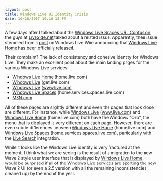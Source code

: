 ```yaml
---
layout: post
title: Windows Live UI Identity Crisis
date: 10/28/2007 10:18:15 PM
---
```


A few days after I talked about the [Windows Live Spaces URL Confusion](http://geekswithblogs.net/sdorman/archive/2007/10/16/Windows-Live-Spaces-URL-Confusion.aspx), the guys at [LiveSide.net](http://www.liveside.net) talked about a related issue. Apparently, their issue stemmed from a [post](http://windowslivewire.spaces.live.com/blog/cns!2F7EB29B42641D59!473.entry "A blog post on Windows Live Wire") on Windows Live Wire announcing that [Windows Live Home](http://home.live.com/) has been officially released.

Their complaint? The lack of consistency and cohesive identity for Windows Live. They make an excellent point about the main landing pages for the various Windows Live services:

*   [Windows Live Home](http://home.live.com/) (home.live.com)
*   [Windows Live](http://get.live.com/) (get.live.com)
*   [Windows Live](http://www.live.com/) (www.live.com)
*   [Windows Live Spaces](http://home.services.spaces.live.com/) (home.services.spaces.live.com)
*   [MSN.com](http://www.msn.com) 

All of these pages are slightly different and even the pages that look close are different. For instance, while [Windows Live](http://www.live.com/) (www.live.com) and [Windows Live Home](http://home.live.com/) (home.live.com) both have the Windows "Orb", the menu that is displayed is very different on each page. However, there are even subtle differences between [Windows Live Home](http://home.live.com/) (home.live.com) and [Windows Live Spaces](http://home.services.spaces.live.com/) (home.services.spaces.live.com), particularly with the [Live Search](http://search.live.com/) integration.

While it looks like the Windows Live identity is very fractured at the moment, I think what we are seeing is the result of a migration to the new Wave 2 style user interface that is displayed by [Windows Live Home](http://home.live.com/). I would be surprised if all of the Windows Live services are sporting the new Wave 2 UI (or even a 2.5 version with all the remaining inconsistencies cleaned up) by the end of the year.
